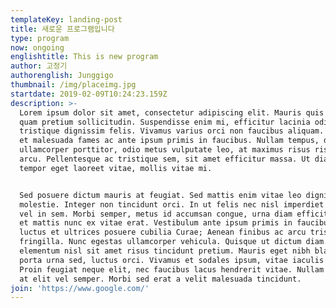```yaml
---
templateKey: landing-post
title: 새로운 프로그램입니다
type: program
now: ongoing
englishtitle: This is new program
author: 고정기
authorenglish: Junggigo
thumbnail: /img/placeimg.jpg
startdate: 2019-02-09T10:24:23.159Z
description: >-
  Lorem ipsum dolor sit amet, consectetur adipiscing elit. Mauris quis erat non
  quam pretium sollicitudin. Suspendisse enim mi, efficitur lacinia odio vel,
  tristique dignissim felis. Vivamus varius orci non faucibus aliquam. Interdum
  et malesuada fames ac ante ipsum primis in faucibus. Nullam tempus, dui vel
  ullamcorper porttitor, odio metus vulputate leo, at maximus risus risus non
  arcu. Pellentesque ac tristique sem, sit amet efficitur massa. Ut diam nisl,
  tempor eget laoreet vitae, mollis vitae mi.


  Sed posuere dictum mauris at feugiat. Sed mattis enim vitae leo dignissim
  molestie. Integer non tincidunt orci. In ut felis nec nisl imperdiet efficitur
  vel in sem. Morbi semper, metus id accumsan congue, urna diam efficitur justo,
  et mattis nunc ex vitae erat. Vestibulum ante ipsum primis in faucibus orci
  luctus et ultrices posuere cubilia Curae; Aenean finibus ac arcu tristique
  fringilla. Nunc egestas ullamcorper vehicula. Quisque ut dictum diam. Morbi
  elementum nisl sit amet risus tincidunt pretium. Mauris eget nibh blandit,
  porta urna sed, luctus orci. Vivamus et sodales ipsum, vitae iaculis eros.
  Proin feugiat neque elit, nec faucibus lacus hendrerit vitae. Nullam dignissim
  at elit vel semper. Morbi sed erat a velit malesuada tincidunt.
join: 'https://www.google.com/'
---
```


